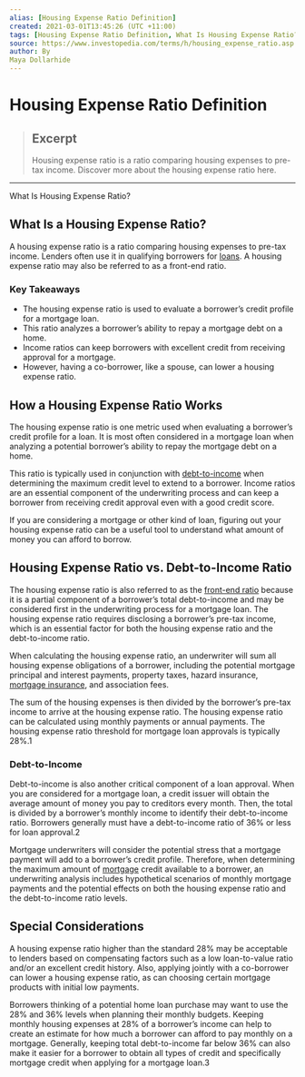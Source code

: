 ```yaml
---
alias: [Housing Expense Ratio Definition]
created: 2021-03-01T13:45:26 (UTC +11:00)
tags: [Housing Expense Ratio Definition, What Is Housing Expense Ratio?]
source: https://www.investopedia.com/terms/h/housing_expense_ratio.asp
author: By
Maya Dollarhide
---
```


# Housing Expense Ratio Definition

> ## Excerpt
> Housing expense ratio is a ratio comparing housing expenses to pre-tax income. Discover more about the housing expense ratio here.

---

What Is Housing Expense Ratio?
## What Is a Housing Expense Ratio?

A housing expense ratio is a ratio comparing housing expenses to pre-tax income. Lenders often use it in qualifying borrowers for [loans](https://www.investopedia.com/terms/l/loan.asp). A housing expense ratio may also be referred to as a front-end ratio.

### Key Takeaways

-   The housing expense ratio is used to evaluate a borrower’s credit profile for a mortgage loan.
-   This ratio analyzes a borrower’s ability to repay a mortgage debt on a home.
-   Income ratios can keep borrowers with excellent credit from receiving approval for a mortgage.
-   However, having a co-borrower, like a spouse, can lower a housing expense ratio.

## How a Housing Expense Ratio Works

The housing expense ratio is one metric used when evaluating a borrower’s credit profile for a loan. It is most often considered in a mortgage loan when analyzing a potential borrower’s ability to repay the mortgage debt on a home.

This ratio is typically used in conjunction with [debt-to-income](https://www.investopedia.com/terms/d/dti.asp) when determining the maximum credit level to extend to a borrower. Income ratios are an essential component of the underwriting process and can keep a borrower from receiving credit approval even with a good credit score.

If you are considering a mortgage or other kind of loan, figuring out your housing expense ratio can be a useful tool to understand what amount of money you can afford to borrow.

## Housing Expense Ratio vs. Debt-to-Income Ratio

The housing expense ratio is also referred to as the [front-end ratio](https://www.investopedia.com/terms/f/front-endratio.asp) because it is a partial component of a borrower’s total debt-to-income and may be considered first in the underwriting process for a mortgage loan. The housing expense ratio requires disclosing a borrower’s pre-tax income, which is an essential factor for both the housing expense ratio and the debt-to-income ratio.

When calculating the housing expense ratio, an underwriter will sum all housing expense obligations of a borrower, including the potential mortgage principal and interest payments, property taxes, hazard insurance, [mortgage insurance](https://www.investopedia.com/terms/m/mortgage-insurance.asp), and association fees.

The sum of the housing expenses is then divided by the borrower’s pre-tax income to arrive at the housing expense ratio. The housing expense ratio can be calculated using monthly payments or annual payments. The housing expense ratio threshold for mortgage loan approvals is typically 28%.1

### Debt-to-Income

Debt-to-income is also another critical component of a loan approval. When you are considered for a mortgage loan, a credit issuer will obtain the average amount of money you pay to creditors every month. Then, the total is divided by a borrower’s monthly income to identify their debt-to-income ratio. Borrowers generally must have a debt-to-income ratio of 36% or less for loan approval.2

Mortgage underwriters will consider the potential stress that a mortgage payment will add to a borrower’s credit profile. Therefore, when determining the maximum amount of [mortgage](https://www.investopedia.com/terms/m/mortgage.asp) credit available to a borrower, an underwriting analysis includes hypothetical scenarios of monthly mortgage payments and the potential effects on both the housing expense ratio and the debt-to-income ratio levels.

## Special Considerations

A housing expense ratio higher than the standard 28% may be acceptable to lenders based on compensating factors such as a low loan-to-value ratio and/or an excellent credit history. Also, applying jointly with a co-borrower can lower a housing expense ratio, as can choosing certain mortgage products with initial low payments.

Borrowers thinking of a potential home loan purchase may want to use the 28% and 36% levels when planning their monthly budgets. Keeping monthly housing expenses at 28% of a borrower’s income can help to create an estimate for how much a borrower can afford to pay monthly on a mortgage. Generally, keeping total debt-to-income far below 36% can also make it easier for a borrower to obtain all types of credit and specifically mortgage credit when applying for a mortgage loan.3
